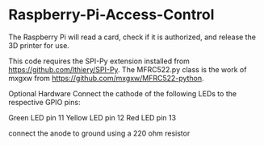 # Raspberry-Pi-Access-Control

The Raspberry Pi will read a card, check if it is authorized, and release the 3D printer for use.

This code requires the SPI-Py extension installed from https://github.com/lthiery/SPI-Py.
The MFRC522.py class is the work of mxgxw from https://github.com/mxgxw/MFRC522-python.

Optional Hardware
Connect the cathode of the following LEDs to the respective GPIO pins:

Green LED 	pin 11
Yellow LED 	pin 12
Red LED		pin 13

connect the anode to ground using a 220 ohm resistor